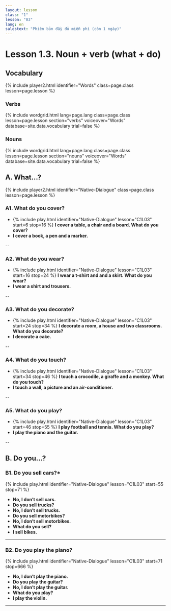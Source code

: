 ```yaml
---
layout: lesson
class: "1"
lesson: "03"
lang: en
salestext: "Phiên bản đầy đủ miễn phí (còn 1 ngày)" 
---
```


# Lesson 1.3. Noun + verb (what + do)

## Vocabulary
{% include player2.html identifier="Words" class=page.class lesson=page.lesson %}


### Verbs

{% include wordgrid.html lang=page.lang
		class=page.class 
		lesson=page.lesson 
		section="verbs"
		voiceover="Words"
		database=site.data.vocabulary 
		trial=false %}

### Nouns
{% include wordgrid.html lang=page.lang
		class=page.class 
		lesson=page.lesson 
		section="nouns"
		voiceover="Words"
		database=site.data.vocabulary 
		trial=false %}



## A. What...?
{% include player2.html identifier="Native-Dialogue" class=page.class lesson=page.lesson %}


### A1. What do you cover?

- {% include play.html identifier="Native-Dialogue" lesson="C1L03" start=6 stop=16 %} __I cover a table, a chair and a board. What do you cover?__
- __I cover a book, a pen and a marker.__



--
### A2. What do you wear?

- {% include play.html identifier="Native-Dialogue" lesson="C1L03" start=16 stop=24 %}  __I wear a t-shirt and and a skirt. What do you wear?__
- __I wear a shirt and trousers.__



--
### A3. What do you decorate?

-  {% include play.html identifier="Native-Dialogue" lesson="C1L03" start=24 stop=34 %} __I decorate a room, a house and two classrooms. What do you decorate?__
- __I decorate a cake.__



--
### A4. What do you touch?

- {% include play.html identifier="Native-Dialogue" lesson="C1L03" start=34 stop=46 %} __I touch a crocodile, a giraffe and a monkey. What do you touch?__
- __I touch a wall, a picture and an air-conditioner.__



--
### A5. What do you play?


- {% include play.html identifier="Native-Dialogue" lesson="C1L03" start=46 stop=55 %}  __I play football and tennis. What do you play?__
- __I play the piano and the guitar.__



--

## B. Do you…?


### B1. Do you sell cars?*
{% include play.html identifier="Native-Dialogue" lesson="C1L03" start=55 stop=71 %} 
- __No, I don’t sell cars.__
- __Do you sell trucks?__
- __No, I don’t sell trucks.__
- __Do you sell motorbikes?__
- __No, I don’t sell motorbikes.__
- __What do you sell?__
- __I sell bikes.__



-------
###   B2.  Do you play the piano?
{% include play.html identifier="Native-Dialogue" lesson="C1L03" start=71 stop=666 %}
- __No, I don’t play the piano.__
- __Do you play the guitar?__
- __No, I don’t play the guitar.__
- __What do you play?__
- __I play the violin.__



-----
 